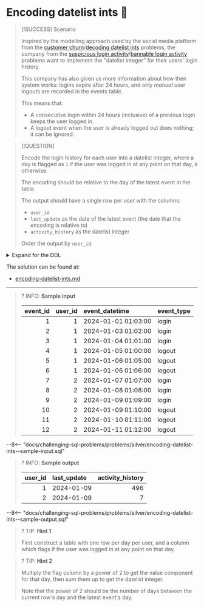 # Encoding datelist ints 🔐

> [!SUCCESS] Scenario
>
> Inspired by the modelling approach used by the social media platform from the [customer churn](../bronze/customer-churn.md)/[decoding datelist ints](decoding-datelist-ints.md) problems, the company from the [suspicious login activity](../bronze/suspicious-login-activity.md)/[bannable login activity](bannable-login-activity.md) problems want to implement the "datelist integer" for their users' login history.
>
> This company has also given us more information about how their system works: logins expire after 24 hours, and only _manual_ user logouts are recorded in the events table.
>
> This means that:
>
> - A consecutive login within 24 hours (inclusive) of a previous login keeps the user logged in.
> - A logout event when the user is already logged out does nothing; it can be ignored.

> [!QUESTION]
>
> Encode the login history for each user into a datelist integer, where a day is flagged as `1` if the user was logged in at any point on that day, `0` otherwise.
>
> The encoding should be relative to the day of the latest event in the table.
>
> The output should have a single row per user with the columns:
>
> - `user_id`
> - `last_update` as the date of the latest event (the date that the encoding is relative to)
> - `activity_history` as the datelist integer
>
> Order the output by `user_id`.

<details>
<summary>Expand for the DDL</summary>
--8<-- "docs/challenging-sql-problems/problems/bronze/suspicious-login-activity.sql"
</details>

The solution can be found at:

- [encoding-datelist-ints.md](../../solutions/silver/encoding-datelist-ints.md)

---

<!-- prettier-ignore -->
>? INFO: **Sample input**
>
> | event_id | user_id | event_datetime      | event_type |
> |---------:|--------:|:--------------------|:-----------|
> |        1 |       1 | 2024-01-01 01:03:00 | login      |
> |        2 |       1 | 2024-01-03 01:02:00 | login      |
> |        3 |       1 | 2024-01-04 01:01:00 | login      |
> |        4 |       1 | 2024-01-05 01:00:00 | logout     |
> |        5 |       1 | 2024-01-06 01:05:00 | logout     |
> |        6 |       1 | 2024-01-06 01:06:00 | logout     |
> |        7 |       2 | 2024-01-07 01:07:00 | login      |
> |        8 |       2 | 2024-01-08 01:08:00 | login      |
> |        9 |       2 | 2024-01-09 01:09:00 | login      |
> |       10 |       2 | 2024-01-09 01:10:00 | logout     |
> |       11 |       2 | 2024-01-10 01:11:00 | logout     |
> |       12 |       2 | 2024-01-11 01:12:00 | logout     |
>
--8<-- "docs/challenging-sql-problems/problems/silver/encoding-datelist-ints--sample-input.sql"

<!-- prettier-ignore -->
>? INFO: **Sample output**
>
> | user_id | last_update | activity_history |
> |--------:|:------------|-----------------:|
> |       1 | 2024-01-09  |              496 |
> |       2 | 2024-01-09  |                7 |
>
--8<-- "docs/challenging-sql-problems/problems/silver/encoding-datelist-ints--sample-output.sql"

<!-- prettier-ignore -->
>? TIP: **Hint 1**
>
> First construct a table with one row per day per user, and a column which flags if the user was logged in at any point on that day.

<!-- prettier-ignore -->
>? TIP: **Hint 2**
>
> Multiply the flag column by a power of 2 to get the value component for that day, then sum them up to get the datelist integer.
>
> Note that the power of 2 should be the number of days between the current row's day and the latest event's day.
